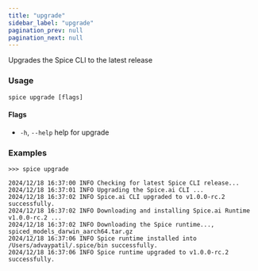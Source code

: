 ```yaml
---
title: "upgrade"
sidebar_label: "upgrade"
pagination_prev: null
pagination_next: null
---
```


Upgrades the Spice CLI to the latest release

### Usage

```shell
spice upgrade [flags]
```

#### Flags

- `-h`, `--help` help for upgrade

### Examples

```shell
>>> spice upgrade

2024/12/18 16:37:00 INFO Checking for latest Spice CLI release...
2024/12/18 16:37:01 INFO Upgrading the Spice.ai CLI ...
2024/12/18 16:37:02 INFO Spice.ai CLI upgraded to v1.0.0-rc.2 successfully.
2024/12/18 16:37:02 INFO Downloading and installing Spice.ai Runtime v1.0.0-rc.2 ...
2024/12/18 16:37:02 INFO Downloading the Spice runtime..., spiced_models_darwin_aarch64.tar.gz
2024/12/18 16:37:06 INFO Spice runtime installed into /Users/advaypatil/.spice/bin successfully.
2024/12/18 16:37:06 INFO Spice runtime upgraded to v1.0.0-rc.2 successfully.
```
